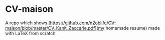 # CV-maison
A repo which shows [https://github.com/n2oblife/CV-maison/blob/master/CV_Kanit_Zaccarie.pdf](my homemade resume) made with LaTeX from scratch.
